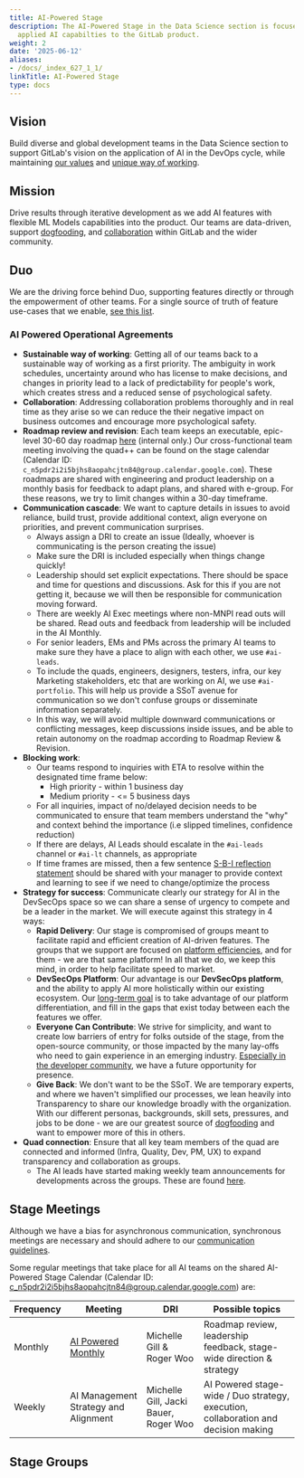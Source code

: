 ```yaml
---
title: AI-Powered Stage
description: The AI-Powered Stage in the Data Science section is focused on providing
  applied AI capabilties to the GitLab product.
weight: 2
date: '2025-06-12'
aliases:
- /docs/_index_627_1_1/
linkTitle: AI-Powered Stage
type: docs
---
```


## Vision

Build diverse and global development teams in the Data Science section to support GitLab's vision on the application of AI in the DevOps cycle,
while maintaining [our values](/handbook/values/) and [unique way of working](/handbook/company/culture/all-remote/guide/).

## Mission

Drive results through iterative development as we add AI features with flexible ML Models capabilities into the product.
Our teams are data-driven, support [dogfooding](https://about.gitlab.com/direction/dogfooding/), and [collaboration](/handbook/values/#collaboration) within GitLab and the wider community.

## Duo

We are the driving force behind Duo, supporting features directly or through the empowerment of other teams. For a single source of truth of feature use-cases that we enable, [see this list](https://docs.gitlab.com/user/gitlab_duo/).

### AI Powered Operational Agreements

- **Sustainable way of working**: Getting all of our teams back to a sustainable way of working as a first priority. The ambiguity in work schedules, uncertainty around who has license to make decisions, and changes in priority lead to a lack of predictability for people's work, which creates stress and a reduced sense of psychological safety.
- **Collaboration**: Addressing collaboration problems thoroughly and in real time as they arise so we can reduce the their negative impact on business outcomes and encourage more psychological safety.
- **Roadmap review and revision**: Each team keeps an executable, epic-level 30-60 day roadmap [here](https://docs.google.com/spreadsheets/d/1dez0e28Y3k11T79D3C2CsW_H8qHso2SYtObXKVG9kY8/edit#gid=0) (internal only.) Our cross-functional team meeting involving the quad++ can be found on the stage calendar (Calendar ID: `c_n5pdr2i2i5bjhs8aopahcjtn84@group.calendar.google.com`). These roadmaps are shared with engineering and product leadership on a monthly basis for feedback to adapt plans, and shared with e-group. For these reasons, we try to limit changes within a 30-day timeframe.
- **Communication cascade**: We want to capture details in issues to avoid reliance, build trust, provide additional context, align everyone on priorities, and prevent communication surprises.
  - Always assign a DRI to create an issue (Ideally, whoever is communicating is the person creating the issue)
  - Make sure the DRI is included especially when things change quickly!
  - Leadership should set explicit expectations. There should be space and time for questions and discussions. Ask for this if you are not getting it, because we will then be responsible for communication moving forward.
  - There are weekly AI Exec meetings where non-MNPI read outs will be shared. Read outs and feedback from leadership will be included in the AI Monthly.
  - For senior leaders, EMs and PMs across the primary AI teams to make sure they have a place to align with each other, we use `#ai-leads`.
  - To include the quads, engineers, designers, testers, infra, our key Marketing stakeholders, etc that are working on AI, we use `#ai-portfolio`. This will help us provide a SSoT avenue for communication so we don't confuse groups or disseminate information separately.
  - In this way, we will avoid multiple downward communications or conflicting messages,  keep discussions inside issues, and be able to retain autonomy on the roadmap according to Roadmap Review & Revision.
- **Blocking work**:
  - Our teams respond to inquiries with ETA to resolve within the designated time frame below:
    - High priority - within 1 business day
    - Medium priority - <= 5 business days
  - For all inquiries, impact of no/delayed decision needs to be communicated to ensure that team members understand the "why" and context behind the importance (i.e slipped timelines, confidence reduction)
  - If there are delays, AI Leads should escalate in the `#ai-leads` channel or `#ai-lt` channels, as appropriate
  - If time frames are missed, then a few sentence [S-B-I reflection statement](/handbook/people-group/guidance-on-feedback/#s-b-i-model) should be shared with your manager to provide context and learning to see if we need to change/optimize the process
- **Strategy for success**: Communicate clearly our strategy for AI in the DevSecOps space so we can share a sense of urgency to compete and be a leader in the market. We will execute against this strategy in 4 ways:
  - **Rapid Delivery**: Our stage is compromised of groups meant to facilitate rapid and efficient creation of AI-driven features. The groups that we support are focused on [platform efficiencies](/handbook/company/vision/#vision), and for them - we are that same platform! In all that we do, we keep this mind, in order to help facilitate speed to market.
  - **DevSecOps Platform**:  Our advantage is our **DevSecOps platform**, and the ability to apply AI more holistically within our existing ecosystem. Our [long-term goal](/handbook/company/strategy/#current-strategy) is to take advantage of our platform differentiation, and fill in the gaps that exist today between each the features we offer.
  - **Everyone Can Contribute**: We strive for simplicity, and want to create low barriers of entry for folks outside of the stage, from the open-source community, or those impacted by the many lay-offs who need to gain experience in an emerging industry. [Especially in the developer community](/handbook/company/strategy/#current-strategy), we have a future opportunity for presence.
  - **Give Back**: We don't want to be the SSoT. We are temporary experts, and where we haven't simplified our processes, we lean heavily into Transparency to share our knowledge broadly with the organization. With our different personas, backgrounds, skill sets, pressures, and jobs to be done - we are our greatest source of [dogfooding](/handbook/engineering/development/principles/#dogfooding) and want to empower more of this in others.
- **Quad connection**: Ensure that all key team members of the quad are connected and informed (Infra, Quality, Dev, PM, UX) to expand transparency and collaboration as groups.
  - The AI leads have started making weekly team announcements for developments across the groups. These are found [here](https://gitlab.com/gitlab-org/ai-powered/ai-weekly/-/issues/?sort=created_date&state=all&label_name%5B%5D=AI%20Powered%20Weekly%20Updates&first_page_size=20).

## Stage Meetings

Although we have a bias for asynchronous communication, synchronous meetings are necessary and should adhere to our [communication guidelines](/handbook/communication/#video-calls).

Some regular meetings that take place for all AI teams on the shared AI-Powered Stage Calendar (Calendar ID: c_n5pdr2i2i5bjhs8aopahcjtn84@group.calendar.google.com) are:

| Frequency | Meeting               | DRI         | Possible topics                 |
|-----------|-----------------------|-------------|---------------------------------|
| Monthly   | [AI Powered Monthly](https://docs.google.com/document/d/1WrhJIMzSBkdpfpirxx10AwZyR7FYztyTXZcX3DhOUtE/edit?tab=t.0#heading=h.tw90k29p2p43)            | Michelle Gill & Roger Woo     | Roadmap review, leadership feedback, stage-wide direction & strategy |
| Weekly    | AI Management Strategy and Alignment    | Michelle Gill, Jacki Bauer, Roger Woo   | AI Powered stage-wide / Duo strategy, execution, collaboration and decision making |

## Stage Groups

